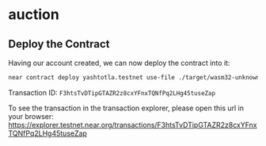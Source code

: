 # auction

## Deploy the Contract
Having our account created, we can now deploy the contract into it:

```bash
near contract deploy yashtotla.testnet use-file ./target/wasm32-unknown-unknown/release/auction.wasm without-init-call network-config testnet sign-with-keychain send
```

Transaction ID: ```F3htsTvDTipGTAZR2z8cxYFnxTQNfPq2LHg45tuseZap```

To see the transaction in the transaction explorer, please open this url in your browser:
https://explorer.testnet.near.org/transactions/F3htsTvDTipGTAZR2z8cxYFnxTQNfPq2LHg45tuseZap
